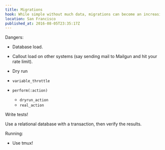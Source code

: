 ```yaml
---
title: Migrations
hook: While simple without much data, migrations can become an increasingly dangerous part of your stack. Details a few techniques on how to keep migrations safe.
location: San Francisco
published_at: 2016-08-05T23:35:17Z
---
```


Dangers:

* Database load.
* Callout load on other systems (say sending mail to Mailgun and hit your rate limit).

* Dry run
* `variable_throttle`

* `perform(:action)`
    * `dryrun_action`
    * `real_action`

Write tests!

Use a relational database with a transaction, then verify the results.

Running:

* Use tmux!

